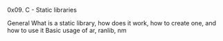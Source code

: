 0x09. C - Static libraries

General
What is a static library, how does it work, how to create one, and how to use it
Basic usage of ar, ranlib, nm
